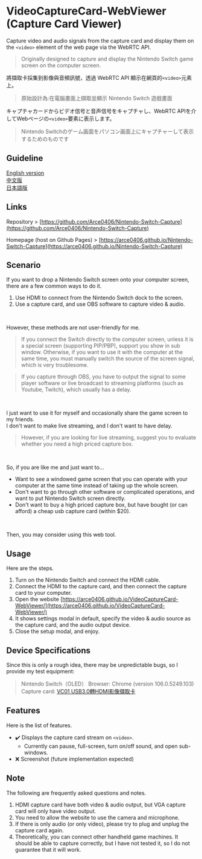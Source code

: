 # VideoCaptureCard-WebViewer (Capture Card Viewer)  

Capture video and audio signals from the capture card and display them on the `<video>` element of the web page via the WebRTC API.   
> Originally designed to capture and display the Nintendo Switch game screen on the computer screen.  
  
  
將擷取卡採集到影像與音頻訊號，透過 WebRTC API 顯示在網頁的`<video>`元素上。  
> 原始設計為:在電腦畫面上擷取並顯示 Nintendo Switch 遊戲畫面  
  
  
キャプチャカードからビデオ信号と音声信号をキャプチャし、WebRTC APIを介してWebページの`<video>`要素に表示します。  
> Nintendo Switchのゲーム画面をパソコン画面上にキャプチャーして表示するためのものです  
  
  
## Guideline
[English version](README-en.md)  
[中文版](README.md)  
[日本語版](README-jp.md)  
  
## Links
Repository > [https://github.com/Arce0406/Nintendo-Switch-Capture](https://github.com/Arce0406/Nintendo-Switch-Capture)  
  
Homepage (host on Github Pages) > [https://arce0406.github.io/Nintendo-Switch-Capture](https://arce0406.github.io/Nintendo-Switch-Capture)  

## Scenario
If you want to drop a Nintendo Switch screen onto your computer screen, there are a few common ways to do it.  
1. Use HDMI to connect from the Nintendo Switch dock to the screen.
2. Use a capture card, and use OBS software to capture video & audio.
  
<br>
  
However, these methods are not user-friendly for me.  
> If you connect the Switch directly to the computer screen, unless it is a special screen (supporting PIP/PBP), support you show in sub window. Otherwise, if you want to use it with the computer at the same time, you must manually switch the source of the screen signal, which is very troublesome.
  
> If you capture through OBS, you have to output the signal to some player software or live broadcast to streaming platforms (such as Youtube, Twitch), which usually has a delay.
  
<br>
  
I just want to use it for myself and occasionally share the game screen to my friends.  
I don't want to make live streaming, and I don't want to have delay.  
> However, if you are looking for live streaming, suggest you to evaluate whether you need a high priced capture box.
  
<br>
  
So, if you are like me and just want to...  
- Want to see a windowed game screen that you can operate with your computer at the same time instead of taking up the whole screen.
- Don't want to go through other software or complicated operations, and want to put Nintendo Switch screen directly.
- Don't want to buy a high priced capture box, but have bought (or can afford) a cheap usb capture card (within $20).
  
<br>
  
Then, you may consider using this web tool.  


## Usage
Here are the steps.  
1. Turn on the Nintendo Switch and connect the HDMI cable.
2. Connect the HDMI to the capture card, and then connect the capture card to your computer.
3. Open the website [https://arce0406.github.io/VideoCaptureCard-WebViewer/](https://arce0406.github.io/VideoCaptureCard-WebViewer/)
4. It shows settings modal in default, specify the video & audio source as the capture card, and the audio output device. 
5. Close the setup modal, and enjoy.



## Device Specifications
Since this is only a rough idea, there may be unpredictable bugs, so I provide my test equipment:  
> Nintendo Switch（OLED）
> Browser: Chrome (version 106.0.5249.103)
> Capture card: [VC01 USB3.0轉HDMI影像擷取卡](https://24h.pchome.com.tw/prod/DCAX3W-A900EQPPF)


## Features
Here is the list of features.  
- :heavy_check_mark: Displays the capture card stream on `<video>`.  
    - Currently can pause, full-screen, turn on/off sound, and open sub-windows.  
- :x: Screenshot (future implementation expected)


## Note
The following are frequently asked questions and notes.  
1. HDMI capture card have both video & audio output, but VGA capture card will only have video output. 
2. You need to allow the website to use the camera and microphone. 
3. If there is only audio (or only video), please try to plug and unplug the capture card again.  
4. Theoretically, you can connect other handheld game machines. It should be able to capture correctly, but I have not tested it, so I do not guarantee that it will work.
